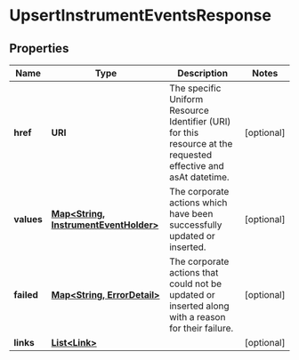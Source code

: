 

# UpsertInstrumentEventsResponse


## Properties

| Name | Type | Description | Notes |
|------------ | ------------- | ------------- | -------------|
|**href** | **URI** | The specific Uniform Resource Identifier (URI) for this resource at the requested effective and asAt datetime. |  [optional] |
|**values** | [**Map&lt;String, InstrumentEventHolder&gt;**](InstrumentEventHolder.md) | The corporate actions which have been successfully updated or inserted. |  [optional] |
|**failed** | [**Map&lt;String, ErrorDetail&gt;**](ErrorDetail.md) | The corporate actions that could not be updated or inserted along with a reason for their failure. |  [optional] |
|**links** | [**List&lt;Link&gt;**](Link.md) |  |  [optional] |



